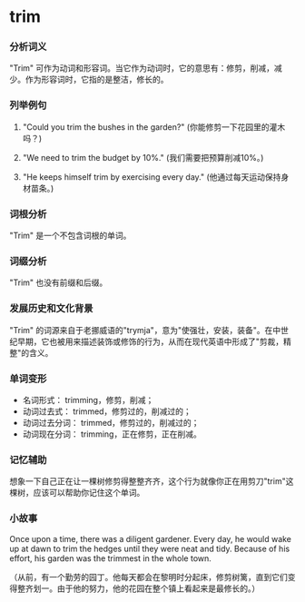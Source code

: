# trim

### 分析词义

  

"Trim" 可作为动词和形容词。当它作为动词时，它的意思有：修剪，削减，减少。作为形容词时，它指的是整洁，修长的。

  

### 列举例句

  

1.  "Could you trim the bushes in the garden?" (你能修剪一下花园里的灌木吗？)
    
      
    
2.  "We need to trim the budget by 10%." (我们需要把预算削减10%。)
    
      
    
3.  "He keeps himself trim by exercising every day." (他通过每天运动保持身材苗条。)
    
      
    

  

### 词根分析

  

"Trim" 是一个不包含词根的单词。

  

### 词缀分析

  

"Trim" 也没有前缀和后缀。

  

### 发展历史和文化背景

  

"Trim" 的词源来自于老挪威语的"trymja"，意为"使强壮，安装，装备"。在中世纪早期，它也被用来描述装饰或修饰的行为，从而在现代英语中形成了"剪裁，精整"的含义。

  

### 单词变形

  

*   名词形式： trimming，修剪，削减；
*   动词过去式： trimmed，修剪过的，削减过的；
*   动词过去分词： trimmed，修剪过的，削减过的；
*   动词现在分词： trimming，正在修剪，正在削减。

  

### 记忆辅助

  

想象一下自己正在让一棵树修剪得整整齐齐，这个行为就像你正在用剪刀"trim"这棵树，应该可以帮助你记住这个单词。

  

### 小故事

  

Once upon a time, there was a diligent gardener. Every day, he would wake up at dawn to trim the hedges until they were neat and tidy. Because of his effort, his garden was the trimmest in the whole town.

  

（从前，有一个勤劳的园丁。他每天都会在黎明时分起床，修剪树篱，直到它们变得整齐划一。由于他的努力，他的花园在整个镇上看起来是最修长的。）
